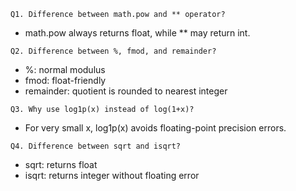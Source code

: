 `Q1. Difference between math.pow and ** operator?`

- math.pow always returns float, while ** may return int.

`Q2. Difference between %, fmod, and remainder?`

- %: normal modulus
- fmod: float-friendly
- remainder: quotient is rounded to nearest integer

`Q3. Why use log1p(x) instead of log(1+x)?`

- For very small x, log1p(x) avoids floating-point precision errors.

`Q4. Difference between sqrt and isqrt?`

- sqrt: returns float
- isqrt: returns integer without floating error

